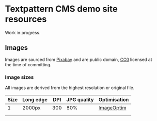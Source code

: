 # Textpattern CMS demo site resources

Work in progress.

## Images
Images are sourced from [Pixabay](https://pixabay.com) and are public domain, [CC0](https://creativecommons.org/share-your-work/public-domain/cc0/) licensed at the time of committing.

### Image sizes
All images are derived from the highest resolution or original file.

| Size | Long edge | DPI | JPG quality | Optimisation |
|---|---|---|---|---|
| 1 | 2000px | 300 | 80% | [ImageOptim](https://imageoptim.com/) |
|   |   |   |   |   |
|   |   |   |   |   |
